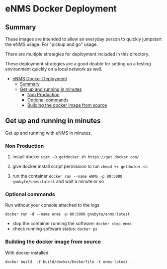 # eNMS Docker Deployment

## Summary


These images are intended to allow an everyday person to quickly jumpstart the eNMS usage. For "pickup and go" usage.

There are multiple strategies for deployment included in this directory.

These deployment strategies are a good double for setting up a testing environment quickly on a local network as well.
- [eNMS Docker Deployment](#enms-docker-deployment)
  - [Summary](#summary)
  - [Get up and running in minutes](#get-up-and-running-in-minutes)
    - [Non Production](#non-production)
    - [Optional commands](#optional-commands)
    - [Building the docker image from source](#building-the-docker-image-from-source)

## Get up and running in minutes

Get up and running with eNMS in minutes.

### Non Production
 1. install docker 
```wget -O getdocker.sh https://get.docker.com/```

 2. give docker install script permission to run `chmod +x getdocker.sh`
 3. run the container `docker run --name eNMS -p 80:5000 gnubyte/enms:latest` and wait a minute or so
 
 ### Optional commands 

Run without your console attached to the logs

 ```docker run -d --name enms -p 80:5000 gnubyte/enms:latest```


 -  stop the container running the software: `docker stop enms`
 - check running software status: `docker ps`




### Building the docker image from source

With docker installed: 

` docker build  -f build/docker/Dockerfile -t enms:latest . `

